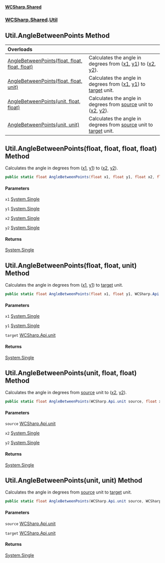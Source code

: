 #### [WCSharp\.Shared](README.md 'README')
### [WCSharp\.Shared](WCSharp.Shared.md 'WCSharp\.Shared').[Util](WCSharp.Shared.Util.md 'WCSharp\.Shared\.Util')

## Util\.AngleBetweenPoints Method

| Overloads | |
| :--- | :--- |
| [AngleBetweenPoints\(float, float, float, float\)](WCSharp.Shared.Util.AngleBetweenPoints.md#WCSharp.Shared.Util.AngleBetweenPoints(float,float,float,float) 'WCSharp\.Shared\.Util\.AngleBetweenPoints\(float, float, float, float\)') | Calculates the angle in degrees from \([x1](WCSharp.Shared.Util.md#WCSharp.Shared.Util.AngleBetweenPoints(float,float,float,float).x1 'WCSharp\.Shared\.Util\.AngleBetweenPoints\(float, float, float, float\)\.x1'), [y1](WCSharp.Shared.Util.md#WCSharp.Shared.Util.AngleBetweenPoints(float,float,float,float).y1 'WCSharp\.Shared\.Util\.AngleBetweenPoints\(float, float, float, float\)\.y1')\) to \([x2](WCSharp.Shared.Util.md#WCSharp.Shared.Util.AngleBetweenPoints(float,float,float,float).x2 'WCSharp\.Shared\.Util\.AngleBetweenPoints\(float, float, float, float\)\.x2'), [y2](WCSharp.Shared.Util.md#WCSharp.Shared.Util.AngleBetweenPoints(float,float,float,float).y2 'WCSharp\.Shared\.Util\.AngleBetweenPoints\(float, float, float, float\)\.y2')\)\. |
| [AngleBetweenPoints\(float, float, unit\)](WCSharp.Shared.Util.AngleBetweenPoints.md#WCSharp.Shared.Util.AngleBetweenPoints(float,float,WCSharp.Api.unit) 'WCSharp\.Shared\.Util\.AngleBetweenPoints\(float, float, WCSharp\.Api\.unit\)') | Calculates the angle in degrees from \([x1](WCSharp.Shared.Util.md#WCSharp.Shared.Util.AngleBetweenPoints(float,float,WCSharp.Api.unit).x1 'WCSharp\.Shared\.Util\.AngleBetweenPoints\(float, float, WCSharp\.Api\.unit\)\.x1'), [y1](WCSharp.Shared.Util.md#WCSharp.Shared.Util.AngleBetweenPoints(float,float,WCSharp.Api.unit).y1 'WCSharp\.Shared\.Util\.AngleBetweenPoints\(float, float, WCSharp\.Api\.unit\)\.y1')\) to [target](WCSharp.Shared.Util.md#WCSharp.Shared.Util.AngleBetweenPoints(float,float,WCSharp.Api.unit).target 'WCSharp\.Shared\.Util\.AngleBetweenPoints\(float, float, WCSharp\.Api\.unit\)\.target') unit\. |
| [AngleBetweenPoints\(unit, float, float\)](WCSharp.Shared.Util.AngleBetweenPoints.md#WCSharp.Shared.Util.AngleBetweenPoints(WCSharp.Api.unit,float,float) 'WCSharp\.Shared\.Util\.AngleBetweenPoints\(WCSharp\.Api\.unit, float, float\)') | Calculates the angle in degrees from [source](WCSharp.Shared.Util.md#WCSharp.Shared.Util.AngleBetweenPoints(WCSharp.Api.unit,float,float).source 'WCSharp\.Shared\.Util\.AngleBetweenPoints\(WCSharp\.Api\.unit, float, float\)\.source') unit to \([x2](WCSharp.Shared.Util.md#WCSharp.Shared.Util.AngleBetweenPoints(WCSharp.Api.unit,float,float).x2 'WCSharp\.Shared\.Util\.AngleBetweenPoints\(WCSharp\.Api\.unit, float, float\)\.x2'), [y2](WCSharp.Shared.Util.md#WCSharp.Shared.Util.AngleBetweenPoints(WCSharp.Api.unit,float,float).y2 'WCSharp\.Shared\.Util\.AngleBetweenPoints\(WCSharp\.Api\.unit, float, float\)\.y2')\)\. |
| [AngleBetweenPoints\(unit, unit\)](WCSharp.Shared.Util.AngleBetweenPoints.md#WCSharp.Shared.Util.AngleBetweenPoints(WCSharp.Api.unit,WCSharp.Api.unit) 'WCSharp\.Shared\.Util\.AngleBetweenPoints\(WCSharp\.Api\.unit, WCSharp\.Api\.unit\)') | Calculates the angle in degrees from [source](WCSharp.Shared.Util.md#WCSharp.Shared.Util.AngleBetweenPoints(WCSharp.Api.unit,WCSharp.Api.unit).source 'WCSharp\.Shared\.Util\.AngleBetweenPoints\(WCSharp\.Api\.unit, WCSharp\.Api\.unit\)\.source') unit to [target](WCSharp.Shared.Util.md#WCSharp.Shared.Util.AngleBetweenPoints(WCSharp.Api.unit,WCSharp.Api.unit).target 'WCSharp\.Shared\.Util\.AngleBetweenPoints\(WCSharp\.Api\.unit, WCSharp\.Api\.unit\)\.target') unit\. |

<a name='WCSharp.Shared.Util.AngleBetweenPoints(float,float,float,float)'></a>

## Util\.AngleBetweenPoints\(float, float, float, float\) Method

Calculates the angle in degrees from \([x1](WCSharp.Shared.Util.md#WCSharp.Shared.Util.AngleBetweenPoints(float,float,float,float).x1 'WCSharp\.Shared\.Util\.AngleBetweenPoints\(float, float, float, float\)\.x1'), [y1](WCSharp.Shared.Util.md#WCSharp.Shared.Util.AngleBetweenPoints(float,float,float,float).y1 'WCSharp\.Shared\.Util\.AngleBetweenPoints\(float, float, float, float\)\.y1')\) to \([x2](WCSharp.Shared.Util.md#WCSharp.Shared.Util.AngleBetweenPoints(float,float,float,float).x2 'WCSharp\.Shared\.Util\.AngleBetweenPoints\(float, float, float, float\)\.x2'), [y2](WCSharp.Shared.Util.md#WCSharp.Shared.Util.AngleBetweenPoints(float,float,float,float).y2 'WCSharp\.Shared\.Util\.AngleBetweenPoints\(float, float, float, float\)\.y2')\)\.

```csharp
public static float AngleBetweenPoints(float x1, float y1, float x2, float y2);
```
#### Parameters

<a name='WCSharp.Shared.Util.AngleBetweenPoints(float,float,float,float).x1'></a>

`x1` [System\.Single](https://learn.microsoft.com/en-us/dotnet/api/system.single 'System\.Single')

<a name='WCSharp.Shared.Util.AngleBetweenPoints(float,float,float,float).y1'></a>

`y1` [System\.Single](https://learn.microsoft.com/en-us/dotnet/api/system.single 'System\.Single')

<a name='WCSharp.Shared.Util.AngleBetweenPoints(float,float,float,float).x2'></a>

`x2` [System\.Single](https://learn.microsoft.com/en-us/dotnet/api/system.single 'System\.Single')

<a name='WCSharp.Shared.Util.AngleBetweenPoints(float,float,float,float).y2'></a>

`y2` [System\.Single](https://learn.microsoft.com/en-us/dotnet/api/system.single 'System\.Single')

#### Returns
[System\.Single](https://learn.microsoft.com/en-us/dotnet/api/system.single 'System\.Single')

<a name='WCSharp.Shared.Util.AngleBetweenPoints(float,float,WCSharp.Api.unit)'></a>

## Util\.AngleBetweenPoints\(float, float, unit\) Method

Calculates the angle in degrees from \([x1](WCSharp.Shared.Util.md#WCSharp.Shared.Util.AngleBetweenPoints(float,float,WCSharp.Api.unit).x1 'WCSharp\.Shared\.Util\.AngleBetweenPoints\(float, float, WCSharp\.Api\.unit\)\.x1'), [y1](WCSharp.Shared.Util.md#WCSharp.Shared.Util.AngleBetweenPoints(float,float,WCSharp.Api.unit).y1 'WCSharp\.Shared\.Util\.AngleBetweenPoints\(float, float, WCSharp\.Api\.unit\)\.y1')\) to [target](WCSharp.Shared.Util.md#WCSharp.Shared.Util.AngleBetweenPoints(float,float,WCSharp.Api.unit).target 'WCSharp\.Shared\.Util\.AngleBetweenPoints\(float, float, WCSharp\.Api\.unit\)\.target') unit\.

```csharp
public static float AngleBetweenPoints(float x1, float y1, WCSharp.Api.unit target);
```
#### Parameters

<a name='WCSharp.Shared.Util.AngleBetweenPoints(float,float,WCSharp.Api.unit).x1'></a>

`x1` [System\.Single](https://learn.microsoft.com/en-us/dotnet/api/system.single 'System\.Single')

<a name='WCSharp.Shared.Util.AngleBetweenPoints(float,float,WCSharp.Api.unit).y1'></a>

`y1` [System\.Single](https://learn.microsoft.com/en-us/dotnet/api/system.single 'System\.Single')

<a name='WCSharp.Shared.Util.AngleBetweenPoints(float,float,WCSharp.Api.unit).target'></a>

`target` [WCSharp\.Api\.unit](https://learn.microsoft.com/en-us/dotnet/api/wcsharp.api.unit 'WCSharp\.Api\.unit')

#### Returns
[System\.Single](https://learn.microsoft.com/en-us/dotnet/api/system.single 'System\.Single')

<a name='WCSharp.Shared.Util.AngleBetweenPoints(WCSharp.Api.unit,float,float)'></a>

## Util\.AngleBetweenPoints\(unit, float, float\) Method

Calculates the angle in degrees from [source](WCSharp.Shared.Util.md#WCSharp.Shared.Util.AngleBetweenPoints(WCSharp.Api.unit,float,float).source 'WCSharp\.Shared\.Util\.AngleBetweenPoints\(WCSharp\.Api\.unit, float, float\)\.source') unit to \([x2](WCSharp.Shared.Util.md#WCSharp.Shared.Util.AngleBetweenPoints(WCSharp.Api.unit,float,float).x2 'WCSharp\.Shared\.Util\.AngleBetweenPoints\(WCSharp\.Api\.unit, float, float\)\.x2'), [y2](WCSharp.Shared.Util.md#WCSharp.Shared.Util.AngleBetweenPoints(WCSharp.Api.unit,float,float).y2 'WCSharp\.Shared\.Util\.AngleBetweenPoints\(WCSharp\.Api\.unit, float, float\)\.y2')\)\.

```csharp
public static float AngleBetweenPoints(WCSharp.Api.unit source, float x2, float y2);
```
#### Parameters

<a name='WCSharp.Shared.Util.AngleBetweenPoints(WCSharp.Api.unit,float,float).source'></a>

`source` [WCSharp\.Api\.unit](https://learn.microsoft.com/en-us/dotnet/api/wcsharp.api.unit 'WCSharp\.Api\.unit')

<a name='WCSharp.Shared.Util.AngleBetweenPoints(WCSharp.Api.unit,float,float).x2'></a>

`x2` [System\.Single](https://learn.microsoft.com/en-us/dotnet/api/system.single 'System\.Single')

<a name='WCSharp.Shared.Util.AngleBetweenPoints(WCSharp.Api.unit,float,float).y2'></a>

`y2` [System\.Single](https://learn.microsoft.com/en-us/dotnet/api/system.single 'System\.Single')

#### Returns
[System\.Single](https://learn.microsoft.com/en-us/dotnet/api/system.single 'System\.Single')

<a name='WCSharp.Shared.Util.AngleBetweenPoints(WCSharp.Api.unit,WCSharp.Api.unit)'></a>

## Util\.AngleBetweenPoints\(unit, unit\) Method

Calculates the angle in degrees from [source](WCSharp.Shared.Util.md#WCSharp.Shared.Util.AngleBetweenPoints(WCSharp.Api.unit,WCSharp.Api.unit).source 'WCSharp\.Shared\.Util\.AngleBetweenPoints\(WCSharp\.Api\.unit, WCSharp\.Api\.unit\)\.source') unit to [target](WCSharp.Shared.Util.md#WCSharp.Shared.Util.AngleBetweenPoints(WCSharp.Api.unit,WCSharp.Api.unit).target 'WCSharp\.Shared\.Util\.AngleBetweenPoints\(WCSharp\.Api\.unit, WCSharp\.Api\.unit\)\.target') unit\.

```csharp
public static float AngleBetweenPoints(WCSharp.Api.unit source, WCSharp.Api.unit target);
```
#### Parameters

<a name='WCSharp.Shared.Util.AngleBetweenPoints(WCSharp.Api.unit,WCSharp.Api.unit).source'></a>

`source` [WCSharp\.Api\.unit](https://learn.microsoft.com/en-us/dotnet/api/wcsharp.api.unit 'WCSharp\.Api\.unit')

<a name='WCSharp.Shared.Util.AngleBetweenPoints(WCSharp.Api.unit,WCSharp.Api.unit).target'></a>

`target` [WCSharp\.Api\.unit](https://learn.microsoft.com/en-us/dotnet/api/wcsharp.api.unit 'WCSharp\.Api\.unit')

#### Returns
[System\.Single](https://learn.microsoft.com/en-us/dotnet/api/system.single 'System\.Single')